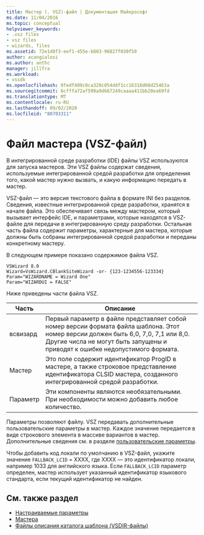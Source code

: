 ```yaml
---
title: Мастер (. VSZ)-файл | Документация Майкрософт
ms.date: 11/04/2016
ms.topic: conceptual
helpviewer_keywords:
- .vsz files
- vsz files
- wizards, files
ms.assetid: 72e1d0f3-eef1-455e-b803-96827f030f50
author: acangialosi
ms.author: anthc
manager: jillfra
ms.workload:
- vssdk
ms.openlocfilehash: 0fedf409c0ca320c054ddf1cc16318d08d25463a
ms.sourcegitcommit: 6cfffa72af599a9d667249caaaa411bb28ea69fd
ms.translationtype: MT
ms.contentlocale: ru-RU
ms.lasthandoff: 09/02/2020
ms.locfileid: "80703311"
---
```

# <a name="wizard-vsz-file"></a>Файл мастера (VSZ-файл)

В интегрированной среде разработки (IDE) файлы VSZ используются для запуска мастеров. Эти VSZ файлы содержат сведения, используемые интегрированной средой разработки для определения того, какой мастер нужно вызвать, и какую информацию передать в мастер.

VSZ-файл — это версия текстового файла в формате INI без разделов. Сведения, известные интегрированной среде разработки, хранятся в начале файла. Это обеспечивает связь между мастером, который вызывает интерфейс IDE, и параметрами, которые находятся в VSZ-файле для передачи в интегрированную среду разработки. Остальная часть файла содержит параметры, характерные для мастера, которые должны быть собраны интегрированной средой разработки и переданы конкретному мастеру.

В следующем примере показано содержимое файла VSZ.

```
VSWizard 8.0
Wizard=VsWizard.CBlankSiteWizard -or- {123-1234556-123334}
Param="WIZARDNAME = Wizard One"
Param="WIZARDUI = FALSE"
```

Ниже приведены части файла VSZ.

|Часть|Описание|
|----------|-----------------|
|всвизард|Первый параметр в файле представляет собой номер версии формата файла шаблона. Этот номер версии должен быть 6,0, 7,0, 7,1 или 8,0. Другие числа не могут быть запущены и приводят к ошибке недопустимого формата.|
|Мастер|Это поле содержит идентификатор ProgID в мастере, а также строковое представление идентификатора CLSID мастера, созданного интегрированной средой разработки.|
|Параметр|Эти компоненты являются необязательными. При необходимости можно добавить любое количество.|

Параметры позволяют файлу. VSZ передавать дополнительные пользовательские параметры в мастер. Каждое значение передается в виде строкового элемента в массиве вариантов в мастер. Дополнительные сведения см. в разделе [пользовательские параметры](../../extensibility/internals/custom-parameters.md).

Чтобы добавить код локали по умолчанию в VSZ-файл, укажите значение `FALLBACK_LCID` = XXXX, где XXXX — это идентификатор локали, например 1033 для английского языка. Если `FALLBACK_LCID` параметр определен, мастер использует указанный идентификатор языкового стандарта, если текущий идентификатор не найден.

## <a name="see-also"></a>См. также раздел

- [Настраиваемые параметры](../../extensibility/internals/custom-parameters.md)
- [Мастера](../../extensibility/internals/wizards.md)
- [Файлы описания каталога шаблона (VSDIR-файлы)](../../extensibility/internals/template-directory-description-dot-vsdir-files.md)
